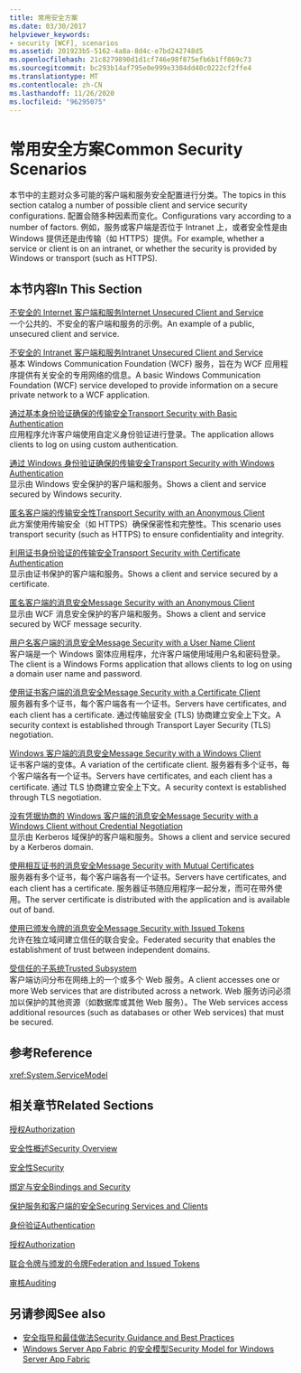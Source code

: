```yaml
---
title: 常用安全方案
ms.date: 03/30/2017
helpviewer_keywords:
- security [WCF], scenarios
ms.assetid: 201923b5-5162-4a8a-8d4c-e7bd242748d5
ms.openlocfilehash: 21c8279890d1d1cf746e98f875efb6b1ff869c73
ms.sourcegitcommit: bc293b14af795e0e999e3304dd40c0222cf2ffe4
ms.translationtype: MT
ms.contentlocale: zh-CN
ms.lasthandoff: 11/26/2020
ms.locfileid: "96295075"
---
```

# <a name="common-security-scenarios"></a><span data-ttu-id="b5ce1-102">常用安全方案</span><span class="sxs-lookup"><span data-stu-id="b5ce1-102">Common Security Scenarios</span></span>

<span data-ttu-id="b5ce1-103">本节中的主题对众多可能的客户端和服务安全配置进行分类。</span><span class="sxs-lookup"><span data-stu-id="b5ce1-103">The topics in this section catalog a number of possible client and service security configurations.</span></span> <span data-ttu-id="b5ce1-104">配置会随多种因素而变化。</span><span class="sxs-lookup"><span data-stu-id="b5ce1-104">Configurations vary according to a number of factors.</span></span> <span data-ttu-id="b5ce1-105">例如，服务或客户端是否位于 Intranet 上，或者安全性是由 Windows 提供还是由传输（如 HTTPS）提供。</span><span class="sxs-lookup"><span data-stu-id="b5ce1-105">For example, whether a service or client is on an intranet, or whether the security is provided by Windows or transport (such as HTTPS).</span></span>  
  
## <a name="in-this-section"></a><span data-ttu-id="b5ce1-106">本节内容</span><span class="sxs-lookup"><span data-stu-id="b5ce1-106">In This Section</span></span>  

 [<span data-ttu-id="b5ce1-107">不安全的 Internet 客户端和服务</span><span class="sxs-lookup"><span data-stu-id="b5ce1-107">Internet Unsecured Client and Service</span></span>](internet-unsecured-client-and-service.md)  
 <span data-ttu-id="b5ce1-108">一个公共的、不安全的客户端和服务的示例。</span><span class="sxs-lookup"><span data-stu-id="b5ce1-108">An example of a public, unsecured client and service.</span></span>  
  
 [<span data-ttu-id="b5ce1-109">不安全的 Intranet 客户端和服务</span><span class="sxs-lookup"><span data-stu-id="b5ce1-109">Intranet Unsecured Client and Service</span></span>](intranet-unsecured-client-and-service.md)  
 <span data-ttu-id="b5ce1-110">基本 Windows Communication Foundation (WCF) 服务，旨在为 WCF 应用程序提供有关安全的专用网络的信息。</span><span class="sxs-lookup"><span data-stu-id="b5ce1-110">A basic Windows Communication Foundation (WCF) service developed to provide information on a secure private network to a WCF application.</span></span>  
  
 [<span data-ttu-id="b5ce1-111">通过基本身份验证确保的传输安全</span><span class="sxs-lookup"><span data-stu-id="b5ce1-111">Transport Security with Basic Authentication</span></span>](transport-security-with-basic-authentication.md)  
 <span data-ttu-id="b5ce1-112">应用程序允许客户端使用自定义身份验证进行登录。</span><span class="sxs-lookup"><span data-stu-id="b5ce1-112">The application allows clients to log on using custom authentication.</span></span>  
  
 [<span data-ttu-id="b5ce1-113">通过 Windows 身份验证确保的传输安全</span><span class="sxs-lookup"><span data-stu-id="b5ce1-113">Transport Security with Windows Authentication</span></span>](transport-security-with-windows-authentication.md)  
 <span data-ttu-id="b5ce1-114">显示由 Windows 安全保护的客户端和服务。</span><span class="sxs-lookup"><span data-stu-id="b5ce1-114">Shows a client and service secured by Windows security.</span></span>  
  
 [<span data-ttu-id="b5ce1-115">匿名客户端的传输安全性</span><span class="sxs-lookup"><span data-stu-id="b5ce1-115">Transport Security with an Anonymous Client</span></span>](transport-security-with-an-anonymous-client.md)  
 <span data-ttu-id="b5ce1-116">此方案使用传输安全（如 HTTPS）确保保密性和完整性。</span><span class="sxs-lookup"><span data-stu-id="b5ce1-116">This scenario uses transport security (such as HTTPS) to ensure confidentiality and integrity.</span></span>  
  
 [<span data-ttu-id="b5ce1-117">利用证书身份验证的传输安全</span><span class="sxs-lookup"><span data-stu-id="b5ce1-117">Transport Security with Certificate Authentication</span></span>](transport-security-with-certificate-authentication.md)  
 <span data-ttu-id="b5ce1-118">显示由证书保护的客户端和服务。</span><span class="sxs-lookup"><span data-stu-id="b5ce1-118">Shows a client and service secured by a certificate.</span></span>  
  
 [<span data-ttu-id="b5ce1-119">匿名客户端的消息安全</span><span class="sxs-lookup"><span data-stu-id="b5ce1-119">Message Security with an Anonymous Client</span></span>](message-security-with-an-anonymous-client.md)  
 <span data-ttu-id="b5ce1-120">显示由 WCF 消息安全保护的客户端和服务。</span><span class="sxs-lookup"><span data-stu-id="b5ce1-120">Shows a client and service secured by WCF message security.</span></span>  
  
 [<span data-ttu-id="b5ce1-121">用户名客户端的消息安全</span><span class="sxs-lookup"><span data-stu-id="b5ce1-121">Message Security with a User Name Client</span></span>](message-security-with-a-user-name-client.md)  
 <span data-ttu-id="b5ce1-122">客户端是一个 Windows 窗体应用程序，允许客户端使用域用户名和密码登录。</span><span class="sxs-lookup"><span data-stu-id="b5ce1-122">The client is a Windows Forms application that allows clients to log on using a domain user name and password.</span></span>  
  
 [<span data-ttu-id="b5ce1-123">使用证书客户端的消息安全</span><span class="sxs-lookup"><span data-stu-id="b5ce1-123">Message Security with a Certificate Client</span></span>](message-security-with-a-certificate-client.md)  
 <span data-ttu-id="b5ce1-124">服务器有多个证书，每个客户端各有一个证书。</span><span class="sxs-lookup"><span data-stu-id="b5ce1-124">Servers have certificates, and each client has a certificate.</span></span> <span data-ttu-id="b5ce1-125">通过传输层安全 (TLS) 协商建立安全上下文。</span><span class="sxs-lookup"><span data-stu-id="b5ce1-125">A security context is established through Transport Layer Security (TLS) negotiation.</span></span>  
  
 [<span data-ttu-id="b5ce1-126">Windows 客户端的消息安全</span><span class="sxs-lookup"><span data-stu-id="b5ce1-126">Message Security with a Windows Client</span></span>](message-security-with-a-windows-client.md)  
 <span data-ttu-id="b5ce1-127">证书客户端的变体。</span><span class="sxs-lookup"><span data-stu-id="b5ce1-127">A variation of the certificate client.</span></span> <span data-ttu-id="b5ce1-128">服务器有多个证书，每个客户端各有一个证书。</span><span class="sxs-lookup"><span data-stu-id="b5ce1-128">Servers have certificates, and each client has a certificate.</span></span> <span data-ttu-id="b5ce1-129">通过 TLS 协商建立安全上下文。</span><span class="sxs-lookup"><span data-stu-id="b5ce1-129">A security context is established through TLS negotiation.</span></span>  
  
 [<span data-ttu-id="b5ce1-130">没有凭据协商的 Windows 客户端的消息安全</span><span class="sxs-lookup"><span data-stu-id="b5ce1-130">Message Security with a Windows Client without Credential Negotiation</span></span>](message-security-with-a-windows-client-without-credential-negotiation.md)  
 <span data-ttu-id="b5ce1-131">显示由 Kerberos 域保护的客户端和服务。</span><span class="sxs-lookup"><span data-stu-id="b5ce1-131">Shows a client and service secured by a Kerberos domain.</span></span>  
  
 [<span data-ttu-id="b5ce1-132">使用相互证书的消息安全</span><span class="sxs-lookup"><span data-stu-id="b5ce1-132">Message Security with Mutual Certificates</span></span>](message-security-with-mutual-certificates.md)  
 <span data-ttu-id="b5ce1-133">服务器有多个证书，每个客户端各有一个证书。</span><span class="sxs-lookup"><span data-stu-id="b5ce1-133">Servers have certificates, and each client has a certificate.</span></span> <span data-ttu-id="b5ce1-134">服务器证书随应用程序一起分发，而可在带外使用。</span><span class="sxs-lookup"><span data-stu-id="b5ce1-134">The server certificate is distributed with the application and is available out of band.</span></span>  
  
 [<span data-ttu-id="b5ce1-135">使用已颁发令牌的消息安全</span><span class="sxs-lookup"><span data-stu-id="b5ce1-135">Message Security with Issued Tokens</span></span>](message-security-with-issued-tokens.md)  
 <span data-ttu-id="b5ce1-136">允许在独立域间建立信任的联合安全。</span><span class="sxs-lookup"><span data-stu-id="b5ce1-136">Federated security that enables the establishment of trust between independent domains.</span></span>  
  
 [<span data-ttu-id="b5ce1-137">受信任的子系统</span><span class="sxs-lookup"><span data-stu-id="b5ce1-137">Trusted Subsystem</span></span>](trusted-subsystem.md)  
 <span data-ttu-id="b5ce1-138">客户端访问分布在网络上的一个或多个 Web 服务。</span><span class="sxs-lookup"><span data-stu-id="b5ce1-138">A client accesses one or more Web services that are distributed across a network.</span></span> <span data-ttu-id="b5ce1-139">Web 服务访问必须加以保护的其他资源（如数据库或其他 Web 服务）。</span><span class="sxs-lookup"><span data-stu-id="b5ce1-139">The Web services access additional resources (such as databases or other Web services) that must be secured.</span></span>  
  
## <a name="reference"></a><span data-ttu-id="b5ce1-140">参考</span><span class="sxs-lookup"><span data-stu-id="b5ce1-140">Reference</span></span>  

 <xref:System.ServiceModel>  
  
## <a name="related-sections"></a><span data-ttu-id="b5ce1-141">相关章节</span><span class="sxs-lookup"><span data-stu-id="b5ce1-141">Related Sections</span></span>  

 [<span data-ttu-id="b5ce1-142">授权</span><span class="sxs-lookup"><span data-stu-id="b5ce1-142">Authorization</span></span>](authorization-in-wcf.md)  
  
 [<span data-ttu-id="b5ce1-143">安全性概述</span><span class="sxs-lookup"><span data-stu-id="b5ce1-143">Security Overview</span></span>](security-overview.md)  
  
 [<span data-ttu-id="b5ce1-144">安全性</span><span class="sxs-lookup"><span data-stu-id="b5ce1-144">Security</span></span>](security.md)  
  
 [<span data-ttu-id="b5ce1-145">绑定与安全</span><span class="sxs-lookup"><span data-stu-id="b5ce1-145">Bindings and Security</span></span>](bindings-and-security.md)  
  
 [<span data-ttu-id="b5ce1-146">保护服务和客户端的安全</span><span class="sxs-lookup"><span data-stu-id="b5ce1-146">Securing Services and Clients</span></span>](securing-services-and-clients.md)  
  
 [<span data-ttu-id="b5ce1-147">身份验证</span><span class="sxs-lookup"><span data-stu-id="b5ce1-147">Authentication</span></span>](authentication-in-wcf.md)  
  
 [<span data-ttu-id="b5ce1-148">授权</span><span class="sxs-lookup"><span data-stu-id="b5ce1-148">Authorization</span></span>](authorization-in-wcf.md)  
  
 [<span data-ttu-id="b5ce1-149">联合令牌与颁发的令牌</span><span class="sxs-lookup"><span data-stu-id="b5ce1-149">Federation and Issued Tokens</span></span>](federation-and-issued-tokens.md)  
  
 [<span data-ttu-id="b5ce1-150">审核</span><span class="sxs-lookup"><span data-stu-id="b5ce1-150">Auditing</span></span>](auditing-security-events.md)  
  
## <a name="see-also"></a><span data-ttu-id="b5ce1-151">另请参阅</span><span class="sxs-lookup"><span data-stu-id="b5ce1-151">See also</span></span>

- [<span data-ttu-id="b5ce1-152">安全指导和最佳做法</span><span class="sxs-lookup"><span data-stu-id="b5ce1-152">Security Guidance and Best Practices</span></span>](security-guidance-and-best-practices.md)
- <span data-ttu-id="b5ce1-153">[Windows Server App Fabric 的安全模型](/previous-versions/appfabric/ee677202(v=azure.10))</span><span class="sxs-lookup"><span data-stu-id="b5ce1-153">[Security Model for Windows Server App Fabric](/previous-versions/appfabric/ee677202(v=azure.10))</span></span>
